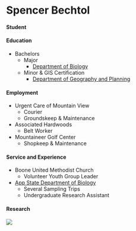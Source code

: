 # Spencer Bechtol

#### Student



#### Education
+ Bachelors
    - Major
        - [Department of Biology](https://biology.appstate.edu/)
    - Minor & GIS Certification
        - [Department of Geography and Planning](https://geo.appstate.edu/)

#### Employment
+ Urgent Care of Mountain View
    - Courier
    - Groundskeep & Maintenance
+ Associated Hardwoods
    - Belt Worker
+ Mountaineer Golf Center
    - Shopkeep & Maintenance
#### Service and Experience
+ Boone United Methodist Church
    - Volunteer Youth Group Leader
+  [App State Department of Biology](https://biology.appstate.edu/)
    - Several Sampling Trips 
    - Undergraduate Research Assistant
#### Research

<img src="https://upload.wikimedia.org/wikipedia/commons/f/f5/East_Fork_of_the_Pigeon_River.png">